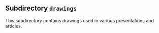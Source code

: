 ## Subdirectory `drawings`

This subdirectory contains drawings used in various presentations and articles.
